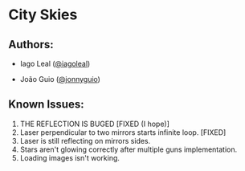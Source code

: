 # City Skies

## Authors:

+ Iago Leal ([@iagoleal](http://github.com/iagoleal/ "Iago Leal"))

+ João Guio ([@jonnyguio](http://github.com/jonnyguio/ "João Guio"))

## Known Issues:

1. THE REFLECTION IS BUGED [FIXED (I hope)]
2. Laser perpendicular to two mirrors starts infinite loop. [FIXED]
3. Laser is still reflecting on mirrors sides.
4. Stars aren't glowing correctly after multiple guns implementation.
5. Loading images isn't working.
